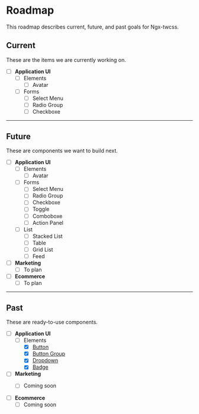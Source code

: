 # Roadmap

This roadmap describes current, future, and past goals for Ngx-twcss.

## Current

These are the items we are currently working on.

- [ ] <b>Application UI</b>
  - [ ] Elements
    - [ ] Avatar
  - [ ] Forms
    - [ ] Select Menu
    - [ ] Radio Group
    - [ ] Checkboxe

---

## Future

These are components we want to build next.

- [ ] <b>Application UI</b>
  - [ ] Elements
    - [ ] Avatar
  - [ ] Forms
    - [ ] Select Menu
    - [ ] Radio Group
    - [ ] Checkboxe
    - [ ] Toggle
    - [ ] Comboboxe
    - [ ] Action Panel
  - [ ] List
    - [ ] Stacked List
    - [ ] Table
    - [ ] Grid List
    - [ ] Feed

- [ ] <b>Marketing</b>
  - [ ] To plan

- [ ] <b>Ecommerce</b>
  - [ ] To plan

---

## Past

These are ready-to-use components.

- [ ] <b>Application UI</b>
  - [ ] Elements
    - [x] [Button](components/buttons.md)
    - [x] [Button Group](components/buttons-group.md)
    - [x] [Dropdown](components/dropdown.md)
    - [x] [Badge](components/badge.md)

- [ ] <b>Marketing</b>
  - [ ] Coming soon


- [ ] <b>Ecommerce</b>
  - [ ] Coming soon
